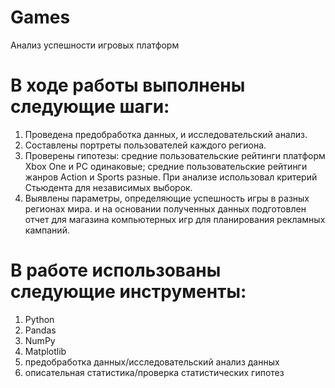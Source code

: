# Games
Анализ успешности игровых платформ

# В ходе работы выполнены следующие шаги:

1. Проведена предобработка данных, и исследовательский анализ. 
2. Составлены портреты пользователей каждого региона. 
3. Проверены гипотезы: средние пользовательские рейтинги платформ Xbox One и PC одинаковые; средние пользовательские рейтинги жанров Action и Sports разные. При анализе использовал критерий Стьюдента для независимых выборок.
4. Выявлены параметры, определяющие успешность игры в разных регионах мира. и на основании полученных данных подготовлен отчет для магазина компьютерных игр для планирования рекламных кампаний. 

# В работе использованы следующие инструменты:
1. Python
2. Pandas
3. NumPy
4. Matplotlib
5. предобработка данных/исследовательский анализ данных
6. описательная статистика/проверка статистических гипотез
